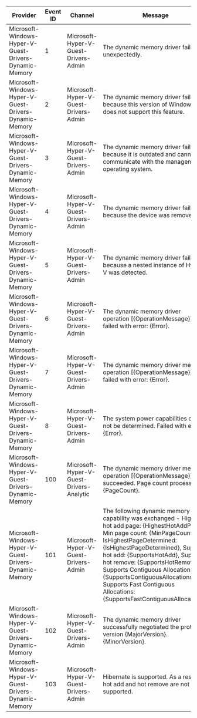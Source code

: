 Provider                                                |  Event ID  |  Channel                                   |  Message
--------------------------------------------------------|------------|--------------------------------------------|-------------------------------------------------------------------------------------------------------------------------------------------------------------------------------------------------------------------------------------------------------------------------------------------------------------------------------------------------------------------------------------------------------------------
Microsoft-Windows-Hyper-V-Guest-Drivers-Dynamic-Memory  |  1         |  Microsoft-Hyper-V-Guest-Drivers-Admin     |  The dynamic memory driver failed unexpectedly.
Microsoft-Windows-Hyper-V-Guest-Drivers-Dynamic-Memory  |  2         |  Microsoft-Hyper-V-Guest-Drivers-Admin     |  The dynamic memory driver failed because this version of Windows does not support this feature.
Microsoft-Windows-Hyper-V-Guest-Drivers-Dynamic-Memory  |  3         |  Microsoft-Hyper-V-Guest-Drivers-Admin     |  The dynamic memory driver failed because it is outdated and cannot communicate with the management operating system.
Microsoft-Windows-Hyper-V-Guest-Drivers-Dynamic-Memory  |  4         |  Microsoft-Hyper-V-Guest-Drivers-Admin     |  The dynamic memory driver failed because the device was removed.
Microsoft-Windows-Hyper-V-Guest-Drivers-Dynamic-Memory  |  5         |  Microsoft-Hyper-V-Guest-Drivers-Admin     |  The dynamic memory driver failed because a nested instance of Hyper-V was detected.
Microsoft-Windows-Hyper-V-Guest-Drivers-Dynamic-Memory  |  6         |  Microsoft-Hyper-V-Guest-Drivers-Admin     |  The dynamic memory driver operation [{OperationMessage}] failed with error: {Error}.
Microsoft-Windows-Hyper-V-Guest-Drivers-Dynamic-Memory  |  7         |  Microsoft-Hyper-V-Guest-Drivers-Admin     |  The dynamic memory driver memory operation [{OperationMessage}] failed with error: {Error}.
Microsoft-Windows-Hyper-V-Guest-Drivers-Dynamic-Memory  |  8         |  Microsoft-Hyper-V-Guest-Drivers-Admin     |  The system power capabilities could not be determined. Failed with error: {Error}.
Microsoft-Windows-Hyper-V-Guest-Drivers-Dynamic-Memory  |  100       |  Microsoft-Hyper-V-Guest-Drivers-Analytic  |  The dynamic memory driver memory operation [{OperationMessage}] succeeded. Page count processed: {PageCount}.
Microsoft-Windows-Hyper-V-Guest-Drivers-Dynamic-Memory  |  101       |  Microsoft-Hyper-V-Guest-Drivers-Admin     |  The following dynamic memory capability was exchanged - Highest hot add page: {HighestHotAddPage}, Min page count: {MinPageCount}, IsHighestPageDetermined: {IsHighestPageDetermined}, Supports hot add: {SupportsHotAdd}, Supports hot remove: {SupportsHotRemove}, Supports Contiguous Allocations: {SupportsContiguousAllocations}, Supports Fast Contiguous Allocations: {SupportsFastContiguousAllocations}.
Microsoft-Windows-Hyper-V-Guest-Drivers-Dynamic-Memory  |  102       |  Microsoft-Hyper-V-Guest-Drivers-Admin     |  The dynamic memory driver successfully negotiated the protocol version {MajorVersion}.{MinorVersion}.
Microsoft-Windows-Hyper-V-Guest-Drivers-Dynamic-Memory  |  103       |  Microsoft-Hyper-V-Guest-Drivers-Admin     |  Hibernate is supported. As a result, hot add and hot remove are not supported.